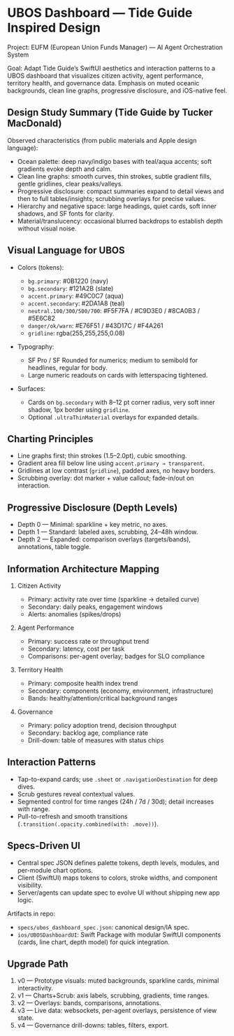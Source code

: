 # UBOS Dashboard — Tide Guide Inspired Design

Project: EUFM (European Union Funds Manager) — AI Agent Orchestration System

Goal: Adapt Tide Guide’s SwiftUI aesthetics and interaction patterns to a UBOS dashboard that visualizes citizen activity, agent performance, territory health, and governance data. Emphasis on muted oceanic backgrounds, clean line graphs, progressive disclosure, and iOS-native feel.

## Design Study Summary (Tide Guide by Tucker MacDonald)

Observed characteristics (from public materials and Apple design language):
- Ocean palette: deep navy/indigo bases with teal/aqua accents; soft gradients evoke depth and calm.
- Clean line graphs: smooth curves, thin strokes, subtle gradient fills, gentle gridlines, clear peaks/valleys.
- Progressive disclosure: compact summaries expand to detail views and then to full tables/insights; scrubbing overlays for precise values.
- Hierarchy and negative space: large headings, quiet cards, soft inner shadows, and SF fonts for clarity.
- Material/translucency: occasional blurred backdrops to establish depth without visual noise.

## Visual Language for UBOS

- Colors (tokens):
  - `bg.primary`: #0B1220 (navy)
  - `bg.secondary`: #121A2B (slate)
  - `accent.primary`: #49C0C7 (aqua)
  - `accent.secondary`: #2DA1A8 (teal)
  - `neutral.100/300/500/700`: #F5F7FA / #C9D3E0 / #8CA0B3 / #5E6C82
  - `danger/ok/warn`: #E76F51 / #43D17C / #F4A261
  - `gridline`: rgba(255,255,255,0.08)

- Typography:
  - SF Pro / SF Rounded for numerics; medium to semibold for headlines, regular for body.
  - Large numeric readouts on cards with letterspacing tightened.

- Surfaces:
  - Cards on `bg.secondary` with 8–12 pt corner radius, very soft inner shadow, 1px border using `gridline`.
  - Optional `.ultraThinMaterial` overlays for expanded details.

## Charting Principles

- Line graphs first; thin strokes (1.5–2.0pt), cubic smoothing.
- Gradient area fill below line using `accent.primary → transparent`.
- Gridlines at low contrast (`gridline`), padded axes, no heavy borders.
- Scrubbing overlay: dot marker + value callout; fade-in/out on interaction.

## Progressive Disclosure (Depth Levels)

- Depth 0 — Minimal: sparkline + key metric, no axes.
- Depth 1 — Standard: labeled axes, scrubbing, 24–48h window.
- Depth 2 — Expanded: comparison overlays (targets/bands), annotations, table toggle.

## Information Architecture Mapping

1) Citizen Activity
   - Primary: activity rate over time (sparkline → detailed curve)
   - Secondary: daily peaks, engagement windows
   - Alerts: anomalies (spikes/drops)

2) Agent Performance
   - Primary: success rate or throughput trend
   - Secondary: latency, cost per task
   - Comparisons: per-agent overlay; badges for SLO compliance

3) Territory Health
   - Primary: composite health index trend
   - Secondary: components (economy, environment, infrastructure)
   - Bands: healthy/attention/critical background ranges

4) Governance
   - Primary: policy adoption trend, decision throughput
   - Secondary: backlog age, compliance rate
   - Drill-down: table of measures with status chips

## Interaction Patterns

- Tap-to-expand cards; use `.sheet` or `.navigationDestination` for deep dives.
- Scrub gestures reveal contextual values.
- Segmented control for time ranges (24h / 7d / 30d); detail increases with range.
- Pull-to-refresh and smooth transitions (`.transition(.opacity.combined(with: .move))`).

## Specs-Driven UI

- Central spec JSON defines palette tokens, depth levels, modules, and per-module chart options.
- Client (SwiftUI) maps tokens to colors, stroke widths, and component visibility.
- Server/agents can update spec to evolve UI without shipping new app logic.

Artifacts in repo:
- `specs/ubos_dashboard_spec.json`: canonical design/IA spec.
- `ios/UBOSDashboardUI`: Swift Package with modular SwiftUI components (cards, line chart, depth model) for quick integration.

## Upgrade Path

1) v0 — Prototype visuals: muted backgrounds, sparkline cards, minimal interactivity.
2) v1 — Charts+Scrub: axis labels, scrubbing, gradients, time ranges.
3) v2 — Overlays: bands, comparisons, annotations.
4) v3 — Live data: websockets, per-agent overlays, persistence of view state.
5) v4 — Governance drill-downs: tables, filters, export.


